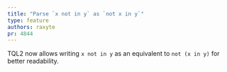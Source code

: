 ```yaml
---
title: "Parse `x not in y` as `not x in y`"
type: feature
authors: raxyte
pr: 4844
---
```


TQL2 now allows writing `x not in y` as an equivalent to `not (x in y)` for
better readability.
